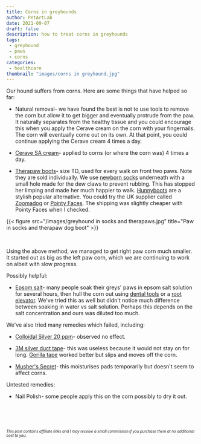 ```yaml
---
title: Corns in greyhounds
author: PetArtLab
date: 2021-09-07
draft: false
description: how to treat corns in greyhounds
tags:
 - greyhound
 - paws
 - corns
categories:
 - healthcare
thumbnail: "images/corns in greyhound.jpg"
---
```


Our hound suffers from corns. Here are some things that have helped so far:

* Natural removal- we have found the best is not to use tools to remove the corn but allow it to get bigger and eventually protrude from the paw. It naturally separates from the healthy tissue and you could encourage this when you apply the Cerave cream on the corn with your fingernails. The corn will eventually come out on its own. At that point, you could continue applying the Cerave cream 4 times a day. 

* [Cerave SA cream](https://amzn.to/38PvoLn)- applied to corns (or where the corn was) 4 times a day.


* [Therapaw boots](https://amzn.to/2Yzl08I)- size TD, used for every walk on front two paws. Note they are sold individually. We use [newborn socks](https://amzn.to/3E02zKR) underneath with a small hole made for the dew claws to prevent rubbing. This has stopped her limping and made her much happier to walk. [Hunnyboots](https://hunnyboots.com/) are a stylish popular alternative. You could try the UK supplier called [Zoomadog](https://zoomadog.co.uk/products/799-hunny-boots-v3-set%C2%A0of-two/?bc=no) or [Pointy Faces](https://www.pointyfaces.co.uk/sighthound-boots). The shipping was slightly cheaper with Pointy Faces when I checked.

{{< figure src="/images/greyhound in socks and therapaws.jpg" title="Paw in socks and therapaw dog boot" >}}

<br>

Using the above method, we managed to get right paw corn much smaller. It started out as big as the left paw corn, which we are continuing to work on albeit with slow progress.

Possibly helpful:

* [Epsom salt](https://amzn.to/3yUR7w2)- many people soak their greys' paws in epsom salt solution for several hours, then hull the corn out using [dental tools](https://amzn.to/3BQoSAv) or a [root elevator](https://amzn.to/3jYxzD3). We've tried this as well but didn't notice much difference between soaking in water vs salt solution. Perhaps this depends on the salt concentration and ours was diluted too much. 

We've also tried many remedies which failed, including:

* [Colloidal Silver 20 ppm](https://amzn.to/3yR1pNK)- observed no effect.

* [3M silver duct tape](https://amzn.to/2WViN6M)- this was useless because it would not stay on for long. [Gorilla tape](https://amzn.to/3yLL8K0) worked better but slips and moves off the corn. 

* [Musher's Secret](https://amzn.to/38RXplq)- this moisturises pads temporarily but doesn't seem to affect corns.

Untested remedies:

* Nail Polish- some people apply this on the corn possibly to dry it out. 

<br>


<br>


<br>



<sub><sup>_This post contains affiliate links and I may receive a small commission if you purchase them at no additional cost to you._</sup></sub>